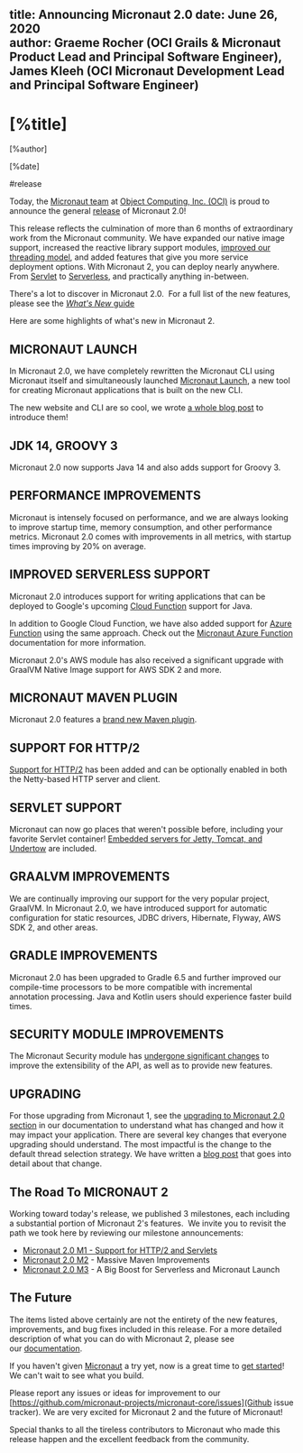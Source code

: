 title: Announcing Micronaut 2.0
date: June 26, 2020  
author: Graeme Rocher (OCI Grails & Micronaut Product Lead and Principal Software Engineer), James Kleeh (OCI Micronaut Development Lead and Principal Software Engineer)
---

# [%title]

[%author]

[%date]

#release

Today, the [Micronaut team](https://objectcomputing.com/products/2gm-team) at [Object Computing, Inc. (OCI)](https://objectcomputing.com/products/micronaut) is proud to announce the general [release](https://github.com/micronaut-projects/micronaut-core/releases/tag/v2.0.0) of Micronaut 2.0!

This release reflects the culmination of more than 6 months of extraordinary work from the Micronaut community. We have expanded our native image support, increased the reactive library support modules, [improved our threading model](https://objectcomputing.com/resources/publications/sett/june-2020-micronaut-2-dont-let-event-loops-own-you"), and added features that give you more service deployment options. With Micronaut 2, you can deploy nearly anywhere. From [Servlet](/blog/2020-03-20-micronaut-20-milestone-1-released.html) to [Serverless](/blog/2020-04-30-micronaut-20-m3-big-boost-serverless-and-micronaut-launch.html), and practically anything in-between.

There's a lot to discover in Micronaut 2.0.&nbsp; For a full list of the new features, please see the [_What's New_ guide](https://docs.micronaut.io/2.0.0/guide/index.html#whatsNew)

Here are some highlights of what's new in Micronaut 2.

## MICRONAUT LAUNCH

In Micronaut 2.0, we have completely rewritten the Micronaut CLI using Micronaut itself and simultaneously launched [Micronaut Launch](https://micronaut.io/launch/), a new tool for creating Micronaut applications that is built on the new CLI.

The new website and CLI are so cool, we wrote [a whole blog post](https://micronaut.io/launch/) to introduce them!

## JDK 14, GROOVY 3

Micronaut 2.0 now supports Java 14 and also adds support for Groovy 3.

## PERFORMANCE IMPROVEMENTS

Micronaut is intensely focused on performance, and we are always looking to improve startup time, memory consumption, and other performance metrics. Micronaut 2.0 comes with improvements in all metrics, with startup times improving by 20% on average.

## IMPROVED SERVERLESS SUPPORT

Micronaut 2.0 introduces support for writing applications that can be deployed to Google's upcoming [Cloud Function](https://micronaut.io/launch/) support for Java.

In addition to Google Cloud Function, we have also added support for [Azure Function](https://azure.microsoft.com/en-us/services/functions/) using the same approach. Check out the [Micronaut Azure Function](https://micronaut-projects.github.io/micronaut-azure/1.0.x/guide/#azureFunction) documentation for more information.

Micronaut 2.0's AWS module has also received a significant upgrade with GraalVM Native Image support for AWS SDK 2 and more.

## MICRONAUT MAVEN PLUGIN

Micronaut 2.0 features a [brand new Maven plugin](https://micronaut-projects.github.io/micronaut-maven-plugin/latest/).

## SUPPORT FOR HTTP/2

[Support for HTTP/2](https://docs.micronaut.io/2.0.x/guide/index.html#http2Server) has been added and can be optionally enabled in both the Netty-based HTTP server and client.

## SERVLET SUPPORT

Micronaut can now go places that weren't possible before, including your favorite Servlet container! [Embedded servers for Jetty, Tomcat, and Undertow](https://github.com/micronaut-projects/micronaut-servlet) are included.

## GRAALVM IMPROVEMENTS

We are continually improving our support for the very popular project, GraalVM. In Micronaut 2.0, we have introduced support for automatic configuration for static resources, JDBC drivers, Hibernate, Flyway, AWS SDK 2, and other areas.

## GRADLE IMPROVEMENTS

Micronaut 2.0 has been upgraded to Gradle 6.5 and further improved our compile-time processors to be more compatible with incremental annotation processing. Java and Kotlin users should experience faster build times.

## SECURITY MODULE IMPROVEMENTS

The Micronaut Security module has [undergone significant changes](https://micronaut-projects.github.io/micronaut-security/2.0.x/guide/#whatsNew) to improve the extensibility of the API, as well as to provide new features.

## UPGRADING

For those upgrading from Micronaut 1, see the&nbsp;<a title="Breaking changes" href="https://docs.micronaut.io/2.0.x/guide/index.html#upgrading" target="_blank">upgrading to Micronaut 2.0 section</a>&nbsp;in our documentation to understand what has changed and how it may impact your application. There are several key changes that everyone upgrading should understand. The most impactful is the change to the default thread selection strategy. We have written a [blog post](https://objectcomputing.com/resources/publications/sett/june-2020-micronaut-2-dont-let-event-loops-own-you) that goes into detail about that change.</p>

## The Road To MICRONAUT 2

Working toward today's release, we published 3 milestones, each including a substantial portion of Micronaut 2's features.&nbsp; We invite you to revisit the path we took here by reviewing our milestone announcements:

- [Micronaut 2.0 M1 - Support for HTTP/2 and Servlets](/blog/2020-03-20-micronaut-20-milestone-1-released.html)
- [Micronaut 2.0 M2](/blog/2020-04-02-micronaut-20-milestone-2-massive-maven-improvements.html) - Massive Maven Improvements
- [Micronaut 2.0 M3](/blog/2020-04-30-micronaut-20-m3-big-boost-serverless-and-micronaut-launch.html) - A Big Boost for Serverless and Micronaut Launch

## The Future

The items listed above certainly are not the entirety of the new features, improvements, and bug fixes included in this release. For a more detailed description of what you can do with Micronaut 2, please see our&nbsp;<a title="Micronaut Documentation" href="https://micronaut.io/documentation.html" target="_blank">documentation</a>.

If you haven't given [Micronaut](https://micronaut.io/index.html) a try yet, now is a great time to [get started](https://micronaut.io/launch/)! We can't wait to see what you build.

Please report any issues or ideas for improvement to our [https://github.com/micronaut-projects/micronaut-core/issues](Github issue tracker). We are very excited for Micronaut 2 and the future of Micronaut!

Special thanks to all the tireless contributors to Micronaut who made this release happen and the excellent feedback from the community.
